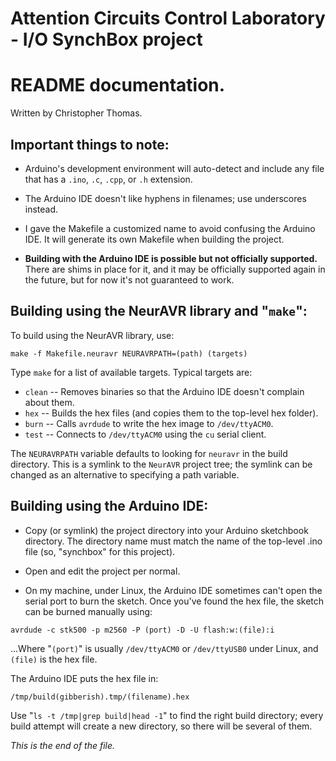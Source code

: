 # Attention Circuits Control Laboratory - I/O SynchBox project
# README documentation.
Written by Christopher Thomas.


## Important things to note:

* Arduino's development environment will auto-detect and include any file
that has a `.ino`, `.c`, `.cpp`, or `.h` extension.

* The Arduino IDE doesn't like hyphens in filenames; use underscores instead.

* I gave the Makefile a customized name to avoid confusing the Arduino IDE.
It will generate its own Makefile when building the project.

* **Building with the Arduino IDE is possible but not officially supported.**
There are shims in place for it, and it may be officially supported again
in the future, but for now it's not guaranteed to work.



## Building using the NeurAVR library and "`make`":

To build using the NeurAVR library, use:

`make -f Makefile.neuravr NEURAVRPATH=(path) (targets)`

Type `make` for a list of available targets. Typical targets are:

* `clean` -- Removes binaries so that the Arduino IDE doesn't complain
about them.
* `hex` -- Builds the hex files (and copies them to the top-level hex
folder).
* `burn` -- Calls `avrdude` to write the hex image to `/dev/ttyACM0`.
* `test` -- Connects to `/dev/ttyACM0` using the `cu` serial client.

The `NEURAVRPATH` variable defaults to looking for `neuravr` in the build
directory. This is a symlink to the `NeurAVR` project tree; the symlink
can be changed as an alternative to specifying a path variable.


## Building using the Arduino IDE:

* Copy (or symlink) the project directory into your Arduino sketchbook
  directory. The directory name must match the name of the top-level .ino file
  (so, "synchbox" for this project).

* Open and edit the project per normal.

* On my machine, under Linux, the Arduino IDE sometimes can't open the serial
port to burn the sketch. Once you've found the hex file, the sketch can be
burned manually using:

`avrdude -c stk500 -p m2560 -P (port) -D -U flash:w:(file):i`

...Where "`(port)`" is usually `/dev/ttyACM0` or `/dev/ttyUSB0` under Linux,
and `(file)` is the hex file.

The Arduino IDE puts the hex file in:

`/tmp/build(gibberish).tmp/(filename).hex`

Use "`ls -t /tmp|grep build|head -1`" to find the right build directory;
every build attempt will create a new directory, so there will be several
of them.


_This is the end of the file._

